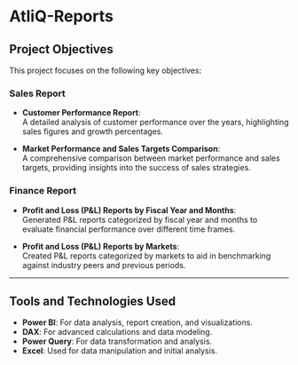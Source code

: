 # AtliQ-Reports

## Project Objectives  
This project focuses on the following key objectives:

### Sales Report  
- **Customer Performance Report**:  
  A detailed analysis of customer performance over the years, highlighting sales figures and growth percentages.

- **Market Performance and Sales Targets Comparison**:  
  A comprehensive comparison between market performance and sales targets, providing insights into the success of sales strategies.

### Finance Report  
- **Profit and Loss (P&L) Reports by Fiscal Year and Months**:  
  Generated P&L reports categorized by fiscal year and months to evaluate financial performance over different time frames.

- **Profit and Loss (P&L) Reports by Markets**:  
  Created P&L reports categorized by markets to aid in benchmarking against industry peers and previous periods.
---

## Tools and Technologies Used  
- **Power BI**: For data analysis, report creation, and visualizations.
- **DAX**: For advanced calculations and data modeling.
- **Power Query**: For data transformation and analysis.
- **Excel**: Used for data manipulation and initial analysis.
